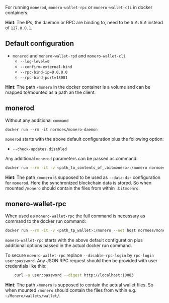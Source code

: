 
For running `monerod`, `monero-wallet-rpc` or `monero-wallet-cli` in docker containers.

**Hint**:
The IPs, the daemon or RPC are binding to, need to be `0.0.0.0` instead of `127.0.0.1`.

## Default configuration

* `monerod` and `monero-wallet-rpd` and `monero-wallet-cli`
  - `--log-level=0`
  - `--confirm-external-bind`
  - `--rpc-bind-ip=0.0.0.0`
  - `--rpc-bind-port=18081`

**Hint**:
The path `/monero` in the docker container is a volume and can be mapped to/mounted as a path an the client.

## monerod

Without any additional `command`

`docker run --rm -it normoes/monero-daemon`

`monerod` starts with the above default configuration plus the following option:
* `--check-updates disabled`

Any additional `monerod` parameters can be passed as command:

```bash
docker run --rm -it -v <path_to_contents_of_.bitmonero>:/monero normoes/monero-daemon --p2p-bind-ip=0.0.0.0 --p2p-bind-port=18080 --data-dir /monero --non-interactive
```

**Hint**:
The path `/monero` is supposed to be used as `--data-dir` configuration for `monerod`. Here the synchronized blockchain data is stored. So when mounted `/monero` should contain the files from within `.bitmoenro`.


## monero-wallet-rpc


When used as `monero-wallet-rpc` the full command is necessary as command to the docker run command:

```bash
docker run --rm -it -v <path_tp_wallet>:/monero --net host normoes/monero-daemon monero-wallet-rpc --daemon-host 127.0.0.1  --wallet-file wallet --password-file wallet.passwd --disable-rpc-login
```

`monero-wallet-rpc` starts with the above default configuration plus additional options passed in the actual docker run command.

To secure `moenro-wallet-rpc` replace `--disable-rpc-login` by `rpc-login user:password`. Any JSON RPC request should then be provided with user credentials like this:

```bash
    curl -u user:password --digest http://localhost:18083
```


**Hint**:
The path `/monero` is supposed to contain the actual wallet files. So when mounted `/monero` should contain the files from within e.g. `~/Monero/wallets/wallet/`.
